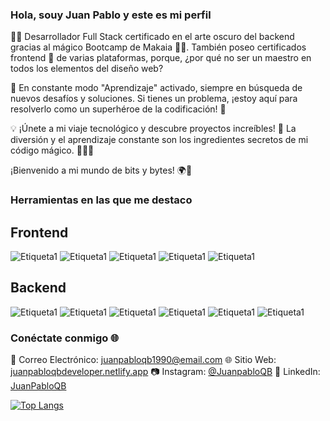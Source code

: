 ### Hola, souy Juan Pablo y este es mi perfil
👨‍💻 Desarrollador Full Stack certificado en el arte oscuro del backend gracias al mágico Bootcamp de Makaia 🧙‍♂️. También poseo certificados frontend 💅 de varias plataformas, porque, ¿por qué no ser un maestro en todos los elementos del diseño web?

🧠 En constante modo "Aprendizaje" activado, siempre en búsqueda de nuevos desafíos y soluciones. Si tienes un problema, ¡estoy aquí para resolverlo como un superhéroe de la codificación! 💪

💡 ¡Únete a mi viaje tecnológico y descubre proyectos increíbles! 🚀 La diversión y el aprendizaje constante son los ingredientes secretos de mi código mágico. 👨‍💻✨

¡Bienvenido a mi mundo de bits y bytes! 🌍💾

### Herramientas en las que me destaco

## Frontend

![Etiqueta1](https://img.shields.io/badge/frontend-Html-red)
![Etiqueta1](https://img.shields.io/badge/estilos-Css-blue)
![Etiqueta1](https://img.shields.io/badge/lenguaje-JavaScript-yellow)
![Etiqueta1](https://img.shields.io/badge/framework-React-black)
![Etiqueta1](https://img.shields.io/badge/Git-GitHub-blue)

## Backend

![Etiqueta1](https://img.shields.io/badge/lenguaje-java-white)
![Etiqueta1](https://img.shields.io/badge/servidor-node-green)
![Etiqueta1](https://img.shields.io/badge/servidor-springBoot-green)
![Etiqueta1](https://img.shields.io/badge/apirest-postman-orange)
![Etiqueta1](https://img.shields.io/badge/databaseSQL-mysql-purple)
![Etiqueta1](https://img.shields.io/badge/databaseNoSQL-mongo-green)

### Conéctate conmigo 🌐

📧 Correo Electrónico: [juanpabloqb1990@email.com](mailto:juanpabloqb1990@@email.com)
🌐 Sitio Web: [juanpabloqbdeveloper.netlify.app](https://juanpabloqbdeveloper.netlify.app/)
📷 Instagram: [@JuanpabloQB](https://www.instagram.com/juan_04041990/?hl=es-la)
👔 LinkedIn: [JuanPabloQB](https://www.linkedin.com/in/juanpabloqb/)


[![Top Langs](https://github-readme-stats.vercel.app/api/top-langs/?username=JuanPabloQB1990)](https://github.com/JuanPabloQB1990/github-readme-stats)
